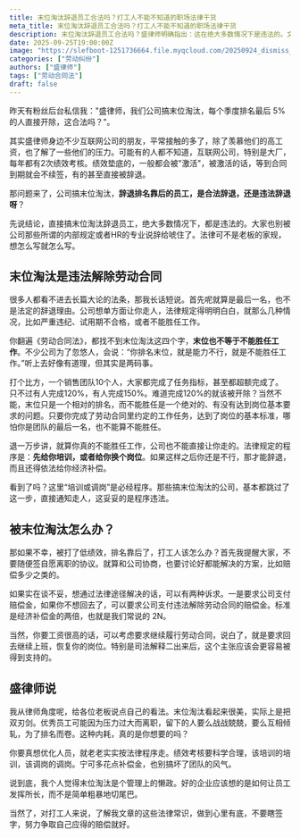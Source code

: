 ```yaml
---
title: 末位淘汰辞退员工合法吗？打工人不能不知道的职场法律干货
meta_title: 末位淘汰辞退员工合法吗？打工人不能不知道的职场法律干货
description: 末位淘汰辞退员工合法吗？盛律师明确指出：这在绝大多数情况下是违法的。文章深度剖析“末位”不等于法律上的“不能胜任工作”，且公司不能跳过法定的“培训或调岗”程序直接辞退。如果你不幸被末位淘汰，可以主张2N赔偿金或要求恢复劳动合同。本文也为企业管理者敲响警钟，指出末位淘汰是高风险的管理懒政。适合所有职场人，特别是面临绩效压力的员工和HR。
date: 2025-09-25T19:00:00Z
image: "https://slefboot-1251736664.file.myqcloud.com/20250924_dismiss_the_end.webp"
categories: ["劳动纠纷"]
authors: ["盛律师"]
tags: ["劳动合同法"]
draft: false
---
```


昨天有粉丝后台私信我："盛律师，我们公司搞末位淘汰，每个季度排名最后 5% 的人直接开除，这合法吗？"。

其实盛律师身边不少互联网公司的朋友，平常接触的多了，除了羡慕他们的高工资，也了解了一些他们的压力。可能有的人都不知道，互联网公司，特别是大厂，每年都有2次绩效考核。绩效垫底的，一般都会被"激活"，被激活的话，等到合同到期就会不续签，有的甚至直接被辞退。

那问题来了，公司搞末位淘汰，**辞退排名靠后的员工，是合法辞退，还是违法辞退呀**？

先说结论，直接搞末位淘汰辞退员工，绝大多数情况下，都是违法的。大家也别被公司那些所谓的内部规定或者HR的专业说辞给唬住了。法律可不是老板的家规，想怎么写就怎么写。

## 末位淘汰是违法解除劳动合同

很多人都看不进去长篇大论的法条，那我长话短说。首先呢就算是最后一名，也不是法定的辞退理由。公司想单方面让你走人，法律规定得明明白白，就那么几种情况，比如严重违纪、试用期不合格，或者不能胜任工作。

你翻遍《劳动合同法》，都找不到末位淘汰这四个字，**末位也不等于不能胜任工作**。不少公司为了忽悠人，会说：“你排名末位，就是能力不行，就是不能胜任工作。”听上去好像有道理，但其实是两码事。

打个比方，一个销售团队10个人，大家都完成了任务指标，甚至都超额完成了。只不过有人完成120%，有人完成150%。难道完成120%的就该被开除？当然不能，末位只是一个相对的排名，而不能胜任是一个绝对的、有没有达到岗位基本要求的问题。只要你完成了劳动合同里约定的工作任务，达到了岗位的基本标准，哪怕你是团队的最后一名，也不能算不能胜任。

退一万步讲，就算你真的不能胜任工作，公司也不能直接让你走的。法律规定的程序是：**先给你培训，或者给你换个岗位**。如果这样之后你还是不行，那才能辞退，而且还得依法给你经济补偿。

看到了吗？这里“培训或调岗”是必经程序。那些搞末位淘汰的公司，基本都跳过了这一步，直接通知走人，这妥妥的是程序违法。

## 被末位淘汰怎么办？

那如果不幸，被打了低绩效，排名靠后了，打工人该怎么办？首先我提醒大家，不要随便签自愿离职的协议。就算和公司协商，也要讨论好都能解决的方案，比如赔偿多少之类的。

如果实在谈不妥，想通过法律途径解决的话，可以有两种诉求。一是要求公司支付赔偿金，如果你不想回去了，可以要求公司支付违法解除劳动合同的赔偿金。标准是经济补偿金的两倍，也就是我们常说的 2N。

当然，你要工资很高的话，可以考虑要求继续履行劳动合同，说白了，就是要求回去继续上班，恢复你的岗位。特别是司法解释二出来后，这个主张应该会更容易被得到支持的。

## 盛律师说

我从律师角度呢，给各位老板说点自己的看法。末位淘汰看起来很美，实际上是把双刃剑。优秀员工可能因为压力过大而离职，留下的人要么战战兢兢，要么互相倾轧，为了排名而卷。这种内耗，真的是你想要的吗？

你要真想优化人员，就老老实实按法律程序走。绩效考核要科学合理，该培训的培训，该调岗的调岗。宁可多花点补偿金，也别搞坏了团队的风气。

说到底，我个人觉得末位淘汰是个管理上的懒政。好的企业应该想的是如何让员工发挥所长，而不是简单粗暴地切尾巴。

当然了，对打工人来说，了解我文章的这些法律常识，做到心里有底，不要瞎签字，努力争取自己应得的赔偿就好。